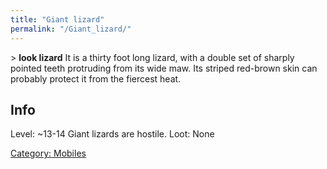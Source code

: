 ```yaml
---
title: "Giant lizard"
permalink: "/Giant_lizard/"
---
```


\> **look lizard**
It is a thirty foot long lizard, with a double set of sharply pointed
teeth
protruding from its wide maw. Its striped red-brown skin can probably
protect
it from the fiercest heat.

## Info

Level: ~13-14
Giant lizards are hostile.
Loot: None

[Category: Mobiles](Category:_Mobiles "wikilink")